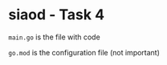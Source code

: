 # siaod - Task 4

`main.go` is the file with code

`go.mod` is the configuration file (not important)
